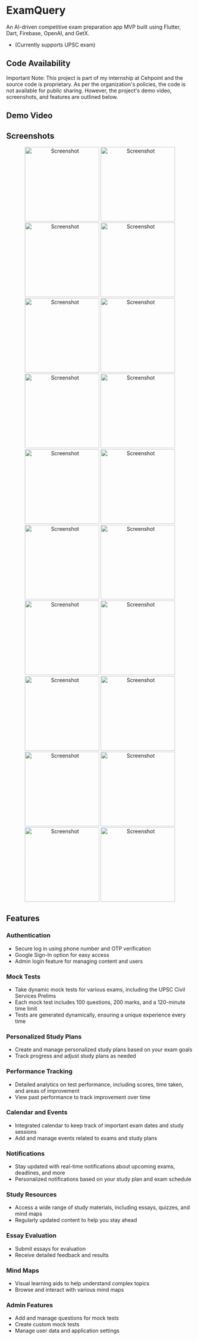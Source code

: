 # ExamQuery

An AI-driven competitive exam preparation app MVP built using Flutter, Dart, Firebase, OpenAI, and GetX.

- (Currently supports UPSC exam)

## Code Availability

Important Note: This project is part of my internship at Cehpoint and the source code is proprietary. As per the organization's policies, the code is not available for public sharing. However, the project's demo video, screenshots, and features are outlined below.

## Demo Video

## Screenshots

<div> 
<div align="center">
    <img src="img/flutter_01.png" width="200" alt="Screenshot"/>
    <img src="img/flutter_03.png" width="200" alt="Screenshot"/>
    <img src="img/flutter_04.png" width="200" alt="Screenshot"/>
    <img src="img/flutter_05.png" width="200" alt="Screenshot"/>

</div>
<div align="center">
    <img src="img/flutter_06.png" width="200" alt="Screenshot"/>
    <img src="img/flutter_07.png" width="200" alt="Screenshot"/>
    <img src="img/flutter_08.png" width="200" alt="Screenshot"/>
    <img src="img/flutter_09.png" width="200" alt="Screenshot"/>

</div>
<div align="center">
    <img src="img/flutter_11.png" width="200" alt="Screenshot"/>
    <img src="img/flutter_12.png" width="200" alt="Screenshot"/>
    <img src="img/flutter_13.png" width="200" alt="Screenshot"/>
    <img src="img/flutter_14.png" width="200" alt="Screenshot"/>

<div align="center">
    <img src="img/flutter_15.png" width="200" alt="Screenshot"/>
    <img src="img/flutter_16.png" width="200" alt="Screenshot"/>
    <img src="img/flutter_17.png" width="200" alt="Screenshot"/>
    <img src="img/flutter_18.png" width="200" alt="Screenshot"/>
</div>

<div align="center">
    <img src="img/flutter_20.png" width="200" alt="Screenshot"/>
    <img src="img/flutter_21.png" width="200" alt="Screenshot"/>
    <img src="img/flutter_22.png" width="200" alt="Screenshot"/>
    <img src="img/flutter_23.png" width="200" alt="Screenshot"/>
</div>
</div>

## Features

### Authentication

- Secure log in using phone number and OTP verification
- Google Sign-In option for easy access
- Admin login feature for managing content and users

### Mock Tests

- Take dynamic mock tests for various exams, including the UPSC Civil Services Prelims
- Each mock test includes 100 questions, 200 marks, and a 120-minute time limit
- Tests are generated dynamically, ensuring a unique experience every time

### Personalized Study Plans

- Create and manage personalized study plans based on your exam goals
- Track progress and adjust study plans as needed

### Performance Tracking

- Detailed analytics on test performance, including scores, time taken, and areas of improvement
- View past performance to track improvement over time

### Calendar and Events

- Integrated calendar to keep track of important exam dates and study sessions
- Add and manage events related to exams and study plans

### Notifications

- Stay updated with real-time notifications about upcoming exams, deadlines, and more
- Personalized notifications based on your study plan and exam schedule

### Study Resources

- Access a wide range of study materials, including essays, quizzes, and mind maps
- Regularly updated content to help you stay ahead

### Essay Evaluation

- Submit essays for evaluation
- Receive detailed feedback and results

### Mind Maps

- Visual learning aids to help understand complex topics
- Browse and interact with various mind maps

### Admin Features

- Add and manage questions for mock tests
- Create custom mock tests
- Manage user data and application settings
